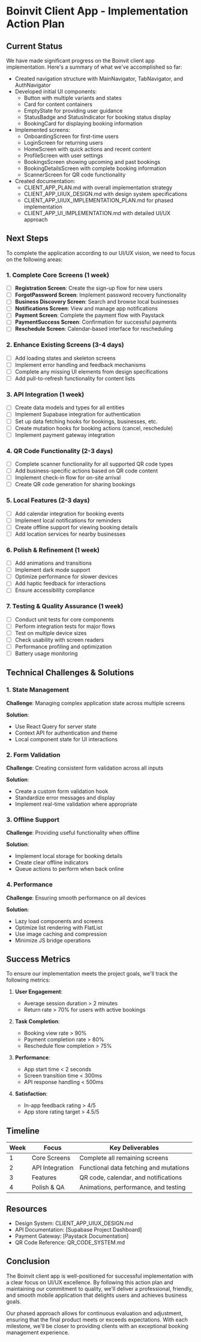 # Boinvit Client App - Implementation Action Plan

## Current Status

We have made significant progress on the Boinvit client app implementation. Here's a summary of what we've accomplished so far:

- Created navigation structure with MainNavigator, TabNavigator, and AuthNavigator
- Developed initial UI components:
  - Button with multiple variants and states
  - Card for content containers
  - EmptyState for providing user guidance
  - StatusBadge and StatusIndicator for booking status display
  - BookingCard for displaying booking information
- Implemented screens:
  - OnboardingScreen for first-time users
  - LoginScreen for returning users
  - HomeScreen with quick actions and recent content
  - ProfileScreen with user settings
  - BookingsScreen showing upcoming and past bookings
  - BookingDetailsScreen with complete booking information
  - ScannerScreen for QR code functionality
- Created documentation:
  - CLIENT_APP_PLAN.md with overall implementation strategy
  - CLIENT_APP_UIUX_DESIGN.md with design system specifications
  - CLIENT_APP_UIUX_IMPLEMENTATION_PLAN.md for phased implementation
  - CLIENT_APP_UI_IMPLEMENTATION.md with detailed UI/UX approach

## Next Steps

To complete the application according to our UI/UX vision, we need to focus on the following areas:

### 1. Complete Core Screens (1 week)

- [ ] **Registration Screen**: Create the sign-up flow for new users
- [ ] **ForgotPassword Screen**: Implement password recovery functionality
- [ ] **Business Discovery Screen**: Search and browse local businesses
- [ ] **Notifications Screen**: View and manage app notifications
- [ ] **Payment Screen**: Complete the payment flow with Paystack
- [ ] **PaymentSuccess Screen**: Confirmation for successful payments
- [ ] **Reschedule Screen**: Calendar-based interface for rescheduling

### 2. Enhance Existing Screens (3-4 days)

- [ ] Add loading states and skeleton screens
- [ ] Implement error handling and feedback mechanisms
- [ ] Complete any missing UI elements from design specifications
- [ ] Add pull-to-refresh functionality for content lists

### 3. API Integration (1 week)

- [ ] Create data models and types for all entities
- [ ] Implement Supabase integration for authentication
- [ ] Set up data fetching hooks for bookings, businesses, etc.
- [ ] Create mutation hooks for booking actions (cancel, reschedule)
- [ ] Implement payment gateway integration

### 4. QR Code Functionality (2-3 days)

- [ ] Complete scanner functionality for all supported QR code types
- [ ] Add business-specific actions based on QR code content
- [ ] Implement check-in flow for on-site arrival
- [ ] Create QR code generation for sharing bookings

### 5. Local Features (2-3 days)

- [ ] Add calendar integration for booking events
- [ ] Implement local notifications for reminders
- [ ] Create offline support for viewing booking details
- [ ] Add location services for nearby businesses

### 6. Polish & Refinement (1 week)

- [ ] Add animations and transitions
- [ ] Implement dark mode support
- [ ] Optimize performance for slower devices
- [ ] Add haptic feedback for interactions
- [ ] Ensure accessibility compliance

### 7. Testing & Quality Assurance (1 week)

- [ ] Conduct unit tests for core components
- [ ] Perform integration tests for major flows
- [ ] Test on multiple device sizes
- [ ] Check usability with screen readers
- [ ] Performance profiling and optimization
- [ ] Battery usage monitoring

## Technical Challenges & Solutions

### 1. State Management

**Challenge**: Managing complex application state across multiple screens

**Solution**:

- Use React Query for server state
- Context API for authentication and theme
- Local component state for UI interactions

### 2. Form Validation

**Challenge**: Creating consistent form validation across all inputs

**Solution**:

- Create a custom form validation hook
- Standardize error messages and display
- Implement real-time validation where appropriate

### 3. Offline Support

**Challenge**: Providing useful functionality when offline

**Solution**:

- Implement local storage for booking details
- Create clear offline indicators
- Queue actions to perform when back online

### 4. Performance

**Challenge**: Ensuring smooth performance on all devices

**Solution**:

- Lazy load components and screens
- Optimize list rendering with FlatList
- Use image caching and compression
- Minimize JS bridge operations

## Success Metrics

To ensure our implementation meets the project goals, we'll track the following metrics:

1. **User Engagement**:
   - Average session duration > 2 minutes
   - Return rate > 70% for users with active bookings

2. **Task Completion**:
   - Booking view rate > 90%
   - Payment completion rate > 80%
   - Reschedule flow completion > 75%

3. **Performance**:
   - App start time < 2 seconds
   - Screen transition time < 300ms
   - API response handling < 500ms

4. **Satisfaction**:
   - In-app feedback rating > 4/5
   - App store rating target > 4.5/5

## Timeline

| Week | Focus | Key Deliverables |
|------|-------|-----------------|
| 1 | Core Screens | Complete all remaining screens |
| 2 | API Integration | Functional data fetching and mutations |
| 3 | Features | QR code, calendar, and notifications |
| 4 | Polish & QA | Animations, performance, and testing |

## Resources

- Design System: CLIENT_APP_UIUX_DESIGN.md
- API Documentation: [Supabase Project Dashboard]
- Payment Gateway: [Paystack Documentation]
- QR Code Reference: QR_CODE_SYSTEM.md

## Conclusion

The Boinvit client app is well-positioned for successful implementation with a clear focus on UI/UX excellence. By following this action plan and maintaining our commitment to quality, we'll deliver a professional, friendly, and smooth mobile application that delights users and achieves business goals.

Our phased approach allows for continuous evaluation and adjustment, ensuring that the final product meets or exceeds expectations. With each milestone, we'll be closer to providing clients with an exceptional booking management experience.
